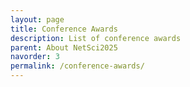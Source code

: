 ```yaml
---
layout: page
title: Conference Awards
description: List of conference awards
parent: About NetSci2025
navorder: 3
permalink: /conference-awards/
---
```

